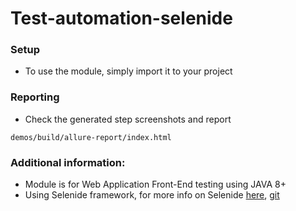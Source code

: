 # Test-automation-selenide

### Setup

* To use the module, simply import it to your project

### Reporting

* Check the generated step screenshots and report

`demos/build/allure-report/index.html`

### Additional information:

* Module is for Web Application Front-End testing using JAVA 8+
* Using Selenide framework, for more info on Selenide [here](https://selenide.org/documentation.html), [git](https://github.com/selenide/selenide)


